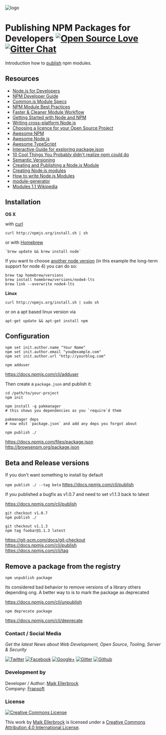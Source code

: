 ![logo](https://github.frapsoft.com/top/npm-logo.png)

# Publishing NPM Packages for Developers [![Open Source Love](https://badges.frapsoft.com/os/v1/open-source.svg?v=102)](https://github.com/ellerbrock/open-source-badge/) [![Gitter Chat](https://badges.gitter.im/frapsoft/frapsoft.svg)](https://gitter.im/frapsoft/frapsoft/)

Introduction how to [publish](https://docs.npmjs.com/getting-started/publishing-npm-packages) npm modules.

## Resources

- [Node.js for Developers](https://github.com/ellerbrock/node.js-for-developers)
- [NPM Developer Guide](https://docs.npmjs.com/misc/developers)
- [Common.js Module Specs](http://www.commonjs.org/specs/modules/1.0/)
- [NPM Module Best Practices](https://github.com/mattdesl/module-best-practices)
- [Faster & Cleaner Module Workflow](https://mattdesl.svbtle.com/faster-and-cleaner-modules)
- [Getting Started with Node and NPM](https://github.com/Microsoft/nodejs-guidelines/blob/master/getting-started.md)
- [Writing cross-platform Node.js](http://shapeshed.com/writing-cross-platform-node/)
- [Choosing a licence for your Open Source Project](https://github.com/ellerbrock/tutorial-choosing-open-source-licence)
- [Awesome NPM](https://github.com/sindresorhus/awesome-npm)
- [Awesome Node.js](https://github.com/sindresorhus/awesome-nodejs)
- [Awesome TypeScript](https://github.com/ellerbrock/awesome-typescript)
- [Interactive Guide for exploring package.json](http://browsenpm.org/package.json)
- [10 Cool Things You Probably didn't realize npm could do](http://blog.izs.me/post/1675072029/10-cool-things-you-probably-didnt-realize-npm-could-do)
- [Semantic Versioning](http://semver.org/)
- [Creating and Publishing a Node.js Module](https://quickleft.com/blog/creating-and-publishing-a-node-js-module/)
- [Creating Node.js modules](https://docs.npmjs.com/getting-started/creating-node-modules)
- [How to write Node.js Modules](http://www.hacksparrow.com/how-to-write-node-js-modules.html)
- [module-generator](https://github.com/hughsk/module-generator)
- [Modules 1.1 Wikipedia](http://wiki.commonjs.org/wiki/Modules/1.1)

## Installation

**OS X**

with [curl](https://curl.haxx.se/)

```
curl http://npmjs.org/install.sh | sh
```

or with [Homebrew](http://brew.sh/)

```
`brew update && brew install node`
```

If you want to choose [another node version](https://github.com/Homebrew/homebrew-versions) (in this example the long-term support for node 4) you can do so:

```
brew tap homebrew/versions
brew install homebrew/versions/node4-lts
brew link --overwrite node4-lts
```

**Linux**

```
curl http://npmjs.org/install.sh | sudo sh
```

or on a apt based linux version via

```
apt-get update && apt-get install npm
```

## Configuration

```
npm set init.author.name "Your Name"
npm set init.author.email "you@example.com"
npm set init.author.url "http://yourblog.com"

npm adduser
```

<https://docs.npmjs.com/cli/adduser>

Then create a `package.json` and publish it:

```
cd /path/to/your-project
npm init

npm install -g pakmanager
# this shows you dependencies as you `require`d them

pakmanager deps
# now edit `package.json` and add any deps you forgot about

npm publish ./
```

<https://docs.npmjs.com/files/package.json><br>
<http://browsenpm.org/package.json>

## Beta and Release versions

If you don't want something to install by default

`npm publish ./ --tag beta` <https://docs.npmjs.com/cli/publish>

If you published a bugfix as v1.0.7 and need to set v1.1.3 back to latest

<https://docs.npmjs.com/cli/publish>

```
git checkout v1.0.7
npm publish ./

git checkout v1.1.3
npm tag foobar@1.1.3 latest
```

<https://git-scm.com/docs/git-checkout><br>
<https://docs.npmjs.com/cli/publish><br>
<https://docs.npmjs.com/cli/tag>

## Remove a package from the registry

`npm unpublish package`

Its considered bad behavior to remove versions of a library others depending ong. A better way to is to mark the package as deprecated

<https://docs.npmjs.com/cli/unpublish>

`npm deprecate package`

<https://docs.npmjs.com/cli/deprecate>

### Contact / Social Media

*Get the latest News about Web Development, Open Source, Tooling, Server & Security*

[![Twitter](https://github.frapsoft.com/social/twitter.png)](https://twitter.com/frapsoft/)
[![Facebook](https://github.frapsoft.com/social/facebook.png)](https://www.facebook.com/frapsoft/)
[![Google+](https://github.frapsoft.com/social/google-plus.png)](https://plus.google.com/116540931335841862774)
[![Gitter](https://github.frapsoft.com/social/gitter.png)](https://gitter.im/frapsoft/frapsoft/)
[![Github](https://github.frapsoft.com/social/github.png)](https://github.com/ellerbrock/)

### Development by 

Developer / Author: [Maik Ellerbrock](https://github.com/ellerbrock/)  
Company: [Frapsoft](https://github.com/frapsoft/)


### License 

<a rel="license" href="http://creativecommons.org/licenses/by/4.0/"><img alt="Creative Commons License" style="border-width:0" src="https://i.creativecommons.org/l/by/4.0/88x31.png" /></a><br />

This work by <a xmlns:cc="http://creativecommons.org/ns#" href="https://github.com/ellerbrock/" property="cc:attributionName" rel="cc:attributionURL">Maik Ellerbrock</a> is licensed under a <a rel="license" href="http://creativecommons.org/licenses/by/4.0/">Creative Commons Attribution 4.0 International License</a>.